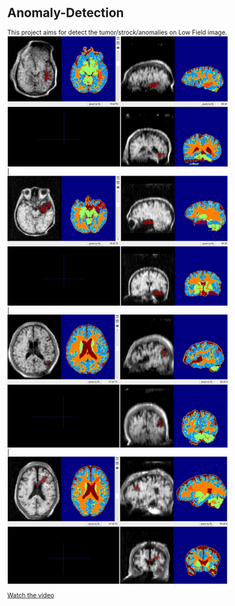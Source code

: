 # Anomaly-Detection

This project aims for detect the tumor/strock/anomalies on Low Field image.
![Project Screenshot](./image.png) | ![Project Screenshot](./image1.png) | ![Project Screenshot](./image2.png) | ![Project Screenshot](./image3.png)

[Watch the video](./seg_leision.gif)
